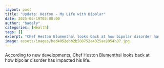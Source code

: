 ```yaml
---
layout: post
title: "Update: Heston - My Life with Bipolar"
date: 2025-06-19T05:00:00
author: "badely"
categories: [Health]
tags: []
excerpt: "Chef Heston Blumenthal looks back at how bipolar disorder has impacted his life."
image: assets/images/bed4052ebb2b588752a4325ae9054b87.jpg
---
```


According to new developments, Chef Heston Blumenthal looks back at how bipolar disorder has impacted his life.

